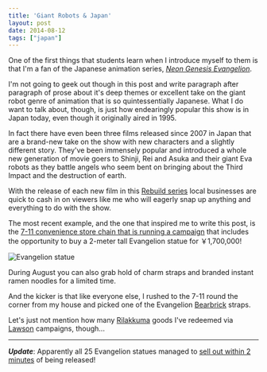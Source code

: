 ```yaml
---
title: 'Giant Robots & Japan'
layout: post
date: 2014-08-12
tags: ["japan"]
---
```


One of the first things that students learn when I introduce myself to them is that I'm a fan of the Japanese animation series, [_Neon Genesis Evangelion_][1].

I'm not going to geek out though in this post and write paragraph after paragraph of prose about it's deep themes or excellent take on the giant robot genre of animation that is so quintessentially Japanese. What I do want to talk about, though, is just how endearingly popular this show is in Japan today, even though it originally aired in 1995.

In fact there have even been three films released since 2007 in Japan that are a brand-new take on the show with new characters and a slightly different story. They've been immensely popular and introduced a whole new generation of movie goers to Shinji, Rei and Asuka and their giant Eva robots as they battle angels who seem bent on bringing about the Third Impact and the destruction of earth.

With the release of each new film in this [Rebuild series][2] local businesses are quick to cash in on viewers like me who will eagerly snap up anything and everything to do with the show.

The most recent example, and the one that inspired me to write this post, is the [7-11 convenience store chain that is running a campaign][3] that includes the opportunity to buy a 2-meter tall Evangelion statue for ￥1,700,000!

![Evangelion statue](/img/evangelion.jpg)

During August you can also grab hold of charm straps and branded instant ramen noodles for a limited time.

And the kicker is that like everyone else, I rushed to the 7-11 round the corner from my house and picked one of the Evangelion [Bearbrick][4] straps.

Let's just not mention how many [Rilakkuma][5] goods I've redeemed via [Lawson][6] campaigns, though...

* * *

**_Update_**: Apparently all 25 Evangelion statues managed to [sell out within 2 minutes][7] of being released!

 [1]: https://en.wikipedia.org/wiki/Neon_genesis_evangelion
 [2]: https://en.wikipedia.org/wiki/Rebuild_of_Evangelion
 [3]: https://kotaku.com/in-japan-buy-an-18-000-evangelion-statue-from-7-eleve-1616797407
 [4]: https://en.wikipedia.org/wiki/Bearbrick
 [5]: http://www.san-x.co.jp/rilakkuma/
 [6]: http://www.lawson.co.jp/index.html
 [7]: http://kotaku.com/i-cant-believe-these-18-000-evangelion-statues-sold-ou-1617480159
